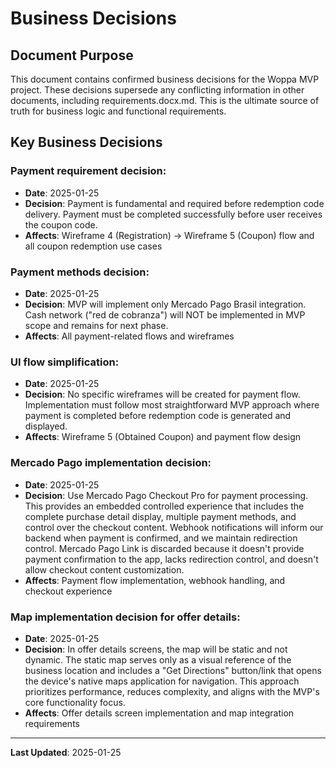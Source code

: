 # Business Decisions

## Document Purpose

This document contains confirmed business decisions for the Woppa MVP project. These decisions supersede any conflicting information in other documents, including requirements.docx.md. This is the ultimate source of truth for business logic and functional requirements.

## Key Business Decisions

### Payment requirement decision:
- **Date**: 2025-01-25
- **Decision**: Payment is fundamental and required before redemption code delivery. Payment must be completed successfully before user receives the coupon code.
- **Affects**: Wireframe 4 (Registration) → Wireframe 5 (Coupon) flow and all coupon redemption use cases

### Payment methods decision:
- **Date**: 2025-01-25
- **Decision**: MVP will implement only Mercado Pago Brasil integration. Cash network ("red de cobranza") will NOT be implemented in MVP scope and remains for next phase.
- **Affects**: All payment-related flows and wireframes

### UI flow simplification:
- **Date**: 2025-01-25  
- **Decision**: No specific wireframes will be created for payment flow. Implementation must follow most straightforward MVP approach where payment is completed before redemption code is generated and displayed.
- **Affects**: Wireframe 5 (Obtained Coupon) and payment flow design

### Mercado Pago implementation decision:
- **Date**: 2025-01-25
- **Decision**: Use Mercado Pago Checkout Pro for payment processing. This provides an embedded controlled experience that includes the complete purchase detail display, multiple payment methods, and control over the checkout content. Webhook notifications will inform our backend when payment is confirmed, and we maintain redirection control. Mercado Pago Link is discarded because it doesn't provide payment confirmation to the app, lacks redirection control, and doesn't allow checkout content customization.
- **Affects**: Payment flow implementation, webhook handling, and checkout experience

### Map implementation decision for offer details:
- **Date**: 2025-01-25
- **Decision**: In offer details screens, the map will be static and not dynamic. The static map serves only as a visual reference of the business location and includes a "Get Directions" button/link that opens the device's native maps application for navigation. This approach prioritizes performance, reduces complexity, and aligns with the MVP's core functionality focus.
- **Affects**: Offer details screen implementation and map integration requirements

---
**Last Updated**: 2025-01-25